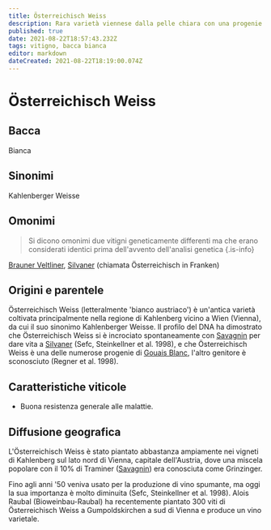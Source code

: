 ```yaml
---
title: Österreichisch Weiss
description: Rara varietà viennese dalla pelle chiara con una progenie molto conosciuta.
published: true
date: 2021-08-22T18:57:43.232Z
tags: vitigno, bacca bianca
editor: markdown
dateCreated: 2021-08-22T18:19:00.074Z
---
```


# Österreichisch Weiss

## Bacca
Bianca

## Sinonimi
Kahlenberger Weisse

## Omonimi
> Si dicono omonimi due vitigni geneticamente differenti ma che erano considerati identici prima dell'avvento dell'analisi genetica
{.is-info}

[Brauner Veltliner](/vitigni/bacca-bianca/brauner-veltliner), [Silvaner](/vitigni/bacca-bianca/silvaner) (chiamata Österreichisch in Franken)


## Origini e parentele
Österreichisch Weiss (letteralmente 'bianco austriaco') è un'antica varietà coltivata principalmente nella regione di Kahlenberg vicino a Wien (Vienna), da cui il suo sinonimo Kahlenberger Weisse. Il profilo del DNA ha dimostrato che Österreichisch Weiss si è incrociato spontaneamente con [Savagnin](/vitigni/bacca-bianca/savagnin) per dare vita a [Silvaner](/vitigni/bacca-bianca/silvaner) (Sefc, Steinkellner et al. 1998), e che Österreichisch Weiss è una delle numerose progenie di [Gouais Blanc](/vitigni/bacca-bianca/gouais-blanc), l'altro genitore è sconosciuto (Regner et al. 1998).

## Caratteristiche viticole

- Buona resistenza generale alle malattie.

## Diffusione geografica

L'Österreichisch Weiss è stato piantato abbastanza ampiamente nei vigneti di Kahlenberg sul lato nord di Vienna, capitale dell'Austria, dove una miscela popolare con il 10% di Traminer ([Savagnin](/vitigni/bacca-bianca/savagnin)) era conosciuta come Grinzinger.

Fino agli anni '50 veniva usato per la produzione di vino spumante, ma oggi la sua importanza è molto diminuita (Sefc, Steinkellner et al. 1998). Alois Raubal (Bioweinbau-Raubal) ha recentemente piantato 300 viti di Österreichisch Weiss a Gumpoldskirchen a sud di Vienna e produce un vino varietale.


